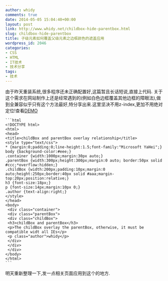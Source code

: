 ```yaml
---
author: whidy
comments: true
date: 2014-05-05 15:04:40+00:00
layout: post
link: http://www.whidy.net/childbox-hide-parentbox.html
slug: childbox-hide-parentbox
title: 子级元素如何覆盖父级元素之边框颜色的遮盖应用
wordpress_id: 2046
categories:
- CSS
- HTML
- IT技术
- 技术分享
tags:
- 技术
---
```


由于昨天重装系统,很多程序还未正确配置好,这篇暂且长话短说,直接上代码.
关于这个需求在网站制作上还是经常遇到的(例如白色边框覆盖其他边框的障眼法),做到全兼容似乎只有这个方法最好,特分享出来.这里坚决不用z-index,更加不用绝对定位!查看[DEMO](http://whidy.net/demos/childbox-hide-parentbox.html)


    
    ```html
    <!DOCTYPE html>
    <html>
    <head>
    <title>childBox and parentBox overlay relationship</title>
    <style type="text/css">
    * {margin:0;padding:0;line-height:1.5;font-family:"Microsoft YaHei";}
    body {background-color:#eee;}
    .container {width:1000px;margin:30px auto;}
    .parentBox {width:300px;height:300px;margin:0 auto; border:50px solid #ccc;*overflow:hidden;}
    .childBox {width:200px;padding:10px;margin:0 auto;height:250px;border:40px solid #aaa;margin-top:20px;position:relative;}
    h3 {font-size:18px;}
    p {font-size:14px;margin:10px 0;}
    .author {text-align:right;}
    </style>
    </head>
    <body>
     <div class="container">
     <div class="parentBox">
     <div class="childBox">
     <h3>childBox and parentBox</h3>
     <p>The childBox overlay the parentBox, otherwise, it must be compatible widt all IEs</p>
     <p class="author">whidy</p>
     </div>
     </div>
     </div>
    </body>
    </html>
    ```



明天重新整理一下,发一点相关页面应用到这个的地方.
